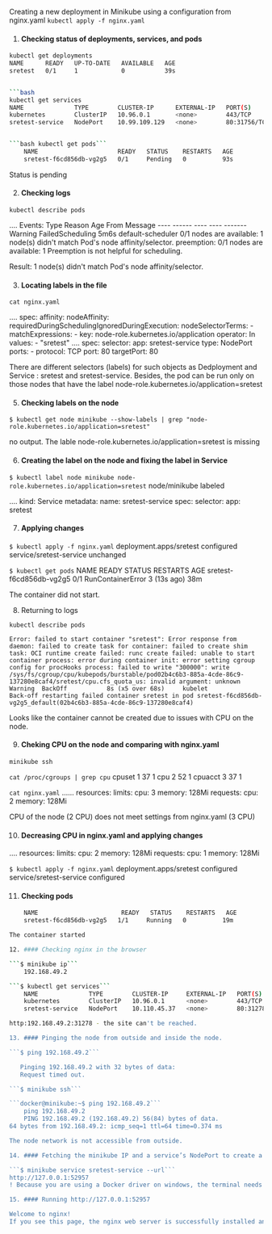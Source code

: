 Creating a new deployment in Minikube using a configuration from nginx.yaml
```kubectl apply -f nginx.yaml```


1. #### Checking status of deployments, services, and pods

```bash
kubectl get deployments
NAME      READY   UP-TO-DATE   AVAILABLE   AGE
sretest   0/1     1            0           39s 


```bash
kubectl get services
NAME              TYPE        CLUSTER-IP      EXTERNAL-IP   PORT(S)        AGE
kubernetes        ClusterIP   10.96.0.1       <none>        443/TCP        2m27s
sretest-service   NodePort    10.99.109.129   <none>        80:31756/TCP   67s


```bash kubectl get pods```
    NAME                      READY   STATUS    RESTARTS   AGE
    sretest-f6cd856db-vg2g5   0/1     Pending   0          93s
```

Status is pending

2. #### Checking logs

```kubectl describe pods```

....
    Events:
    Type     Reason            Age   From               Message
    ----     ------            ----  ----               -------
    Warning  FailedScheduling  5m6s  default-scheduler  0/1 nodes are available: 1 node(s) didn't match Pod's node affinity/selector. preemption: 0/1 nodes are available: 1 Preemption is not helpful for scheduling.

Result:  1 node(s) didn't match Pod's node affinity/selector.

3. #### Locating labels in the file

```cat nginx.yaml```

....
    spec:
          affinity:
            nodeAffinity:
              requiredDuringSchedulingIgnoredDuringExecution:
                nodeSelectorTerms:
                - matchExpressions:
                  - key: node-role.kubernetes.io/application
                    operator: In
                    values:
                    - "sretest"
....
    spec:
     selector:
      app: sretest-service
      type: NodePort
      ports:
      - protocol: TCP
        port: 80
        targetPort: 80

There are different selectors (labels) for such objects as Dedployment and Service : sretest and sretest-service.
Besides, the pod can be run only on those nodes that have the label node-role.kubernetes.io/application=sretest


5. #### Checking labels on the node

```$ kubectl get node minikube --show-labels | grep "node-role.kubernetes.io/application=sretest"```

no output. The lable node-role.kubernetes.io/application=sretest is missing 

6. #### Creating the label on the node and fixing the label in Service
```$ kubectl label node minikube node-role.kubernetes.io/application=sretest```
    node/minikube labeled

....
    kind: Service
    metadata:
      name: sretest-service
    spec:
      selector:
        app: sretest

7. #### Applying changes 
```$ kubectl apply -f nginx.yaml```
    deployment.apps/sretest configured
    service/sretest-service unchanged

```$ kubectl get pods```
    NAME                      READY   STATUS              RESTARTS      AGE
    sretest-f6cd856db-vg2g5   0/1     RunContainerError   3 (13s ago)   38m

The container did not start.

8. Returning to logs

```kubectl describe pods```

    Error: failed to start container "sretest": Error response from daemon: failed to create task for container: failed to create shim task: OCI runtime create failed: runc create failed: unable to start container process: error during container init: error setting cgroup config for procHooks process: failed to write "300000": write /sys/fs/cgroup/cpu/kubepods/burstable/pod02b4c6b3-885a-4cde-86c9-137280e8caf4/sretest/cpu.cfs_quota_us: invalid argument: unknown
    Warning  BackOff           8s (x5 over 68s)     kubelet            Back-off restarting failed container sretest in pod sretest-f6cd856db-vg2g5_default(02b4c6b3-885a-4cde-86c9-137280e8caf4)

Looks like the container cannot be created due to issues with CPU on the node.

9. #### Cheking CPU on the node and comparing with nginx.yaml

```minikube ssh```

```cat /proc/cgroups | grep cpu```
    cpuset  1       37      1
    cpu     2       52      1
    cpuacct 3       37      1

```cat nginx.yaml```
...... 
    resources:
              limits:
                cpu: 3
                memory: 128Mi
              requests:
                cpu: 2
                memory: 128Mi

CPU of the node (2 CPU) does not meet settings from nginx.yaml (3 CPU)

10. #### Decreasing CPU in nginx.yaml and applying changes

....
    resources:
              limits:
                cpu: 2 
                memory: 128Mi
              requests:
                cpu: 1
                memory: 128Mi

```$ kubectl apply -f nginx.yaml```
    deployment.apps/sretest configured
    service/sretest-service configured


11. #### Checking pods
```bash $ kubectl get pods
    NAME                       READY   STATUS    RESTARTS   AGE
    sretest-f6cd856db-vg2g5   1/1     Running   0          19m

The container started

12. #### Checking nginx in the browser

```$ minikube ip```
    192.168.49.2

```$ kubectl get services```
    NAME              TYPE        CLUSTER-IP     EXTERNAL-IP   PORT(S)        AGE
    kubernetes        ClusterIP   10.96.0.1      <none>        443/TCP        90m
    sretest-service   NodePort    10.110.45.37   <none>        80:31278/TCP   86m

http:192.168.49.2:31278 - the site can't be reached.

13. #### Pinging the node from outside and inside the node.

```$ ping 192.168.49.2```

   Pinging 192.168.49.2 with 32 bytes of data:
   Request timed out.

```$ minikube ssh```

```docker@minikube:~$ ping 192.168.49.2```
    ping 192.168.49.2
    PING 192.168.49.2 (192.168.49.2) 56(84) bytes of data.
64 bytes from 192.168.49.2: icmp_seq=1 ttl=64 time=0.374 ms

The node network is not accessible from outside. 

14. #### Fetching the minikube IP and a service’s NodePort to create a tunnel

```$ minikube service sretest-service --url```
http://127.0.0.1:52957
! Because you are using a Docker driver on windows, the terminal needs to be open to run it.

15. #### Running http://127.0.0.1:52957

Welcome to nginx!
If you see this page, the nginx web server is successfully installed and working. Further configuration is required.




